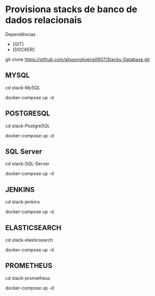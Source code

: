 # **Provisiona stacks de banco de dados relacionais**

Dependências
- [GIT]
- [DOCKER]

git clone https://github.com/alissonoliveira0607/Stacks-Database.git

## **MYSQL**
cd stack-MySQL

docker-compose up -d

## **POSTGRESQL**
cd stack-PostgreSQL

docker-compose up -d

## **SQL Server**
cd stack-SQL-Server

docker-compose up -d

## **JENKINS**
cd stack-jenkins

docker-compose up -d

## **ELASTICSEARCH**
cd stack-elasticsearch

docker-compose up -d

## **PROMETHEUS**
cd stack-prometheus

docker-compose up -d